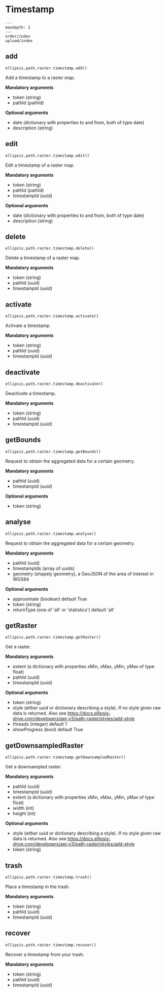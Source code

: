 # Timestamp

```{toctree}
---
maxdepth: 2
---
order/index
upload/index
```

## add

    ellipsis.path.raster.timestamp.add()

Add a timestamp to a raster map.

**Mandatory arguments**

- token (string)
- pathId (pathId)

**Optional arguments**

- date (dictionary with properties to and from, both of type date)
- description (string)

## edit

    ellipsis.path.raster.timestamp.edit()

Edit a timestamp of a raster map.

**Mandatory arguments**

- token (string)
- pathId (pathId)
- timestampId (uuid)

**Optional arguments**

- date (dictionary with properties to and from, both of type date)
- description (string)

## delete

    ellipsis.path.raster.timestamp.delete()

Delete a timestamp of a raster map.

**Mandatory arguments**

- token (string)
- pathId (uuid)
- timestampId (uuid)

## activate

    ellipsis.path.raster.timestamp.activate()

Activate a timestamp.

**Mandatory arguments**

- token (string)
- pathId (uuid)
- timestampId (uuid)

## deactivate

    ellipsis.path.raster.timestamp.deactivate()

Deactivate a timestamp.

**Mandatory arguments**

- token (string)
- pathId (uuid)
- timestampId (uuid)

## getBounds

    ellipsis.path.raster.timestamp.getBounds()

Request to obtain the aggregated data for a certain geometry.

**Mandatory arguments**

- pathId (uuid)
- timestampId (uuid)

**Optional arguments**

- token (string)

## analyse

    ellipsis.path.raster.timestamp.analyse()

Request to obtain the aggregated data for a certain geometry.

**Mandatory arguments**

- pathId (uuid)
- timestampIds (array of uuids)
- geometry (shapely geometry), a GeoJSON of the area of interest in WGS84

**Optional arguments**
- approximate (boolean) default True
- token (string)
- returnType (one of 'all' or 'statistics') default 'all'

## getRaster

    ellipsis.path.raster.timestamp.getRaster()

Get a raster.

**Mandatory arguments**

- extent (a dictionary with properties xMin, xMax, yMin, yMax of type float)
- pathId (uuid)
- timestampId (uuid)

**Optional arguments**

- token (string)
- style (either uuid or dictionary describing a style). If no style given raw data is returned. Also see https://docs.ellipsis-drive.com/developers/api-v3/path-raster/styles/add-style
- threads (integer) default 1
- showProgress (bool) default True

## getDownsampledRaster

    ellipsis.path.raster.timestamp.getDownsampledRaster()

Get a downsampled raster.

**Mandatory arguments**

- pathId (uuid)
- timestampId (uuid)
- extent (a dictionary with properties xMin, xMax, yMin, yMax of type float)
- width (int)
- height (int)

**Optional arguments**

- style (either uuid or dictionary describing a style). If no style given raw data is returned. Also see https://docs.ellipsis-drive.com/developers/api-v3/path-raster/styles/add-style
- token (string)

## trash

    ellipsis.path.raster.timestamp.trash()

Place a timestamp in the trash.

**Mandatory arguments**

- token (string)
- pathId (uuid)
- timestampId (uuid)

## recover

    ellipsis.path.raster.timestamp.recover()

Recover a timestamp from your trash.

**Mandatory arguments**

- token (string)
- pathId (uuid)
- timestampId (uuid)
